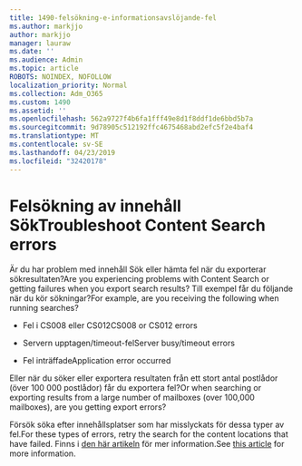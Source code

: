 ```yaml
---
title: 1490-felsökning-e-informationsavslöjande-fel
ms.author: markjjo
author: markjjo
manager: lauraw
ms.date: ''
ms.audience: Admin
ms.topic: article
ROBOTS: NOINDEX, NOFOLLOW
localization_priority: Normal
ms.collection: Adm_O365
ms.custom: 1490
ms.assetid: ''
ms.openlocfilehash: 562a9727f4b6fa1fff49e8d1f8ddf1de6bbd5b7a
ms.sourcegitcommit: 9d78905c512192ffc4675468abd2efc5f2e4baf4
ms.translationtype: MT
ms.contentlocale: sv-SE
ms.lasthandoff: 04/23/2019
ms.locfileid: "32420178"
---
```

# <a name="troubleshoot-content-search-errors"></a><span data-ttu-id="58804-102">Felsökning av innehåll Sök</span><span class="sxs-lookup"><span data-stu-id="58804-102">Troubleshoot Content Search errors</span></span>

<span data-ttu-id="58804-103">Är du har problem med innehåll Sök eller hämta fel när du exporterar sökresultaten?</span><span class="sxs-lookup"><span data-stu-id="58804-103">Are you experiencing problems with Content Search or getting failures when you export search results?</span></span>
<span data-ttu-id="58804-104">Till exempel får du följande när du kör sökningar?</span><span class="sxs-lookup"><span data-stu-id="58804-104">For example, are you receiving the following when running searches?</span></span>

- <span data-ttu-id="58804-105">Fel i CS008 eller CS012</span><span class="sxs-lookup"><span data-stu-id="58804-105">CS008 or CS012 errors</span></span>

- <span data-ttu-id="58804-106">Servern upptagen/timeout-fel</span><span class="sxs-lookup"><span data-stu-id="58804-106">Server busy/timeout errors</span></span>

- <span data-ttu-id="58804-107">Fel inträffade</span><span class="sxs-lookup"><span data-stu-id="58804-107">Application error occurred</span></span>

<span data-ttu-id="58804-108">Eller när du söker eller exportera resultaten från ett stort antal postlådor (över 100 000 postlådor) får du exportera fel?</span><span class="sxs-lookup"><span data-stu-id="58804-108">Or when searching or exporting results from a large number of mailboxes (over 100,000 mailboxes), are you getting export errors?</span></span>

<span data-ttu-id="58804-109">Försök söka efter innehållsplatser som har misslyckats för dessa typer av fel.</span><span class="sxs-lookup"><span data-stu-id="58804-109">For these types of errors, retry the search for the content locations that have failed.</span></span> <span data-ttu-id="58804-110">Finns i [den här artikeln](https://docs.microsoft.com/office365/securitycompliance/retry-failed-content-search) för mer information.</span><span class="sxs-lookup"><span data-stu-id="58804-110">See  [this article](https://docs.microsoft.com/office365/securitycompliance/retry-failed-content-search) for more information.</span></span>
